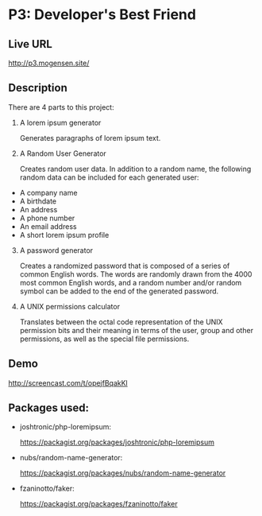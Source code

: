 # P3: Developer's Best Friend

## Live URL
<http://p3.mogensen.site/>

## Description
There are 4 parts to this project:

1. A lorem ipsum generator

   Generates paragraphs of lorem ipsum text.

2. A Random User Generator

   Creates random user data. In addition to a random name, the following random
   data can be included for each generated user:
  * A company name
  * A birthdate
  * An address
  * A phone number
  * An email address
  * A short lorem ipsum profile

3. A password generator

   Creates a randomized password that is composed of a series of common English words.
   The words are randomly drawn from the 4000 most common English words, and a random
   number and/or random symbol can be added to the end of the generated password.

4. A UNIX permissions calculator

   Translates between the octal code representation of the UNIX permission bits and
   their meaning in terms of the user, group and other permissions, as well as the
   special file permissions.

## Demo
<http://screencast.com/t/opejfBqakKl>

## Packages used:
* joshtronic/php-loremipsum:

   <https://packagist.org/packages/joshtronic/php-loremipsum>

* nubs/random-name-generator:

   <https://packagist.org/packages/nubs/random-name-generator>

* fzaninotto/faker:

   <https://packagist.org/packages/fzaninotto/faker>
